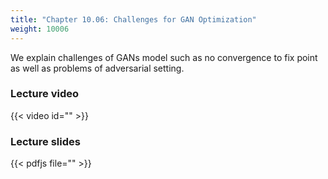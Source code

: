 ```yaml
---
title: "Chapter 10.06: Challenges for GAN Optimization"
weight: 10006
---
```

We explain challenges of GANs model such as no convergence to fix point
 as well as problems of adversarial setting.

<!--more-->

### Lecture video

{{< video id="" >}}

### Lecture slides

{{< pdfjs file="" >}}
